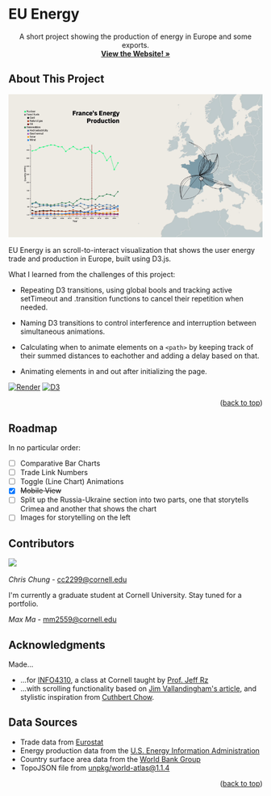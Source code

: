 <!-- 
Built from BEST-README-Template
Link: https://github.com/othneildrew/Best-README-Template/tree/main 
-->
<!-- PROJECT LOGO -->

# EU Energy

<p align="center">
  A short project showing the production of energy in Europe and some exports.
  <br />
  <a href="https://chrischung.dev/eu-energy/"><strong>View the Website! »</strong></a>
</p>

<!-- ABOUT THE PROJECT -->
## About This Project

[![EU Energy example][example]](https://chrischung.dev/eu-energy/)

EU Energy is an scroll-to-interact visualization that shows the user energy trade and production in Europe, built using D3.js.

What I learned from the challenges of this project:

- Repeating D3 transitions, using global bools and tracking active setTimeout and .transition functions to cancel their repetition when needed.

- Naming D3 transitions to control interference and interruption between simultaneous animations.

- Calculating when to animate elements on a `<path>` by keeping track of their summed distances to eachother and adding a delay based on that.

- Animating elements in and out after initializing the page.

<!-- - Optimizing for mobile-view. -->

[![Render][Render.com]][Render-url] [![D3][D3.js]][D3-url]

<p align="right">(<a href="#readme-top">back to top</a>)</p>

<!-- ROADMAP -->
## Roadmap

In no particular order:

- [ ] Comparative Bar Charts
- [ ] Trade Link Numbers
- [ ] Toggle (Line Chart) Animations
- [x] ~~Mobile View~~
- [ ] Split up the Russia-Ukraine section into two parts, one that storytells Crimea and another that shows the chart
- [ ] Images for storytelling on the left

<!-- CONTACT -->
## Contributors

<a href="https://github.com/chris-e-chung/eu-energy/graphs/contributors">
  <img src="https://contrib.rocks/image?repo=chris-e-chung/eu-energy" />
</a>

*Chris Chung* - cc2299@cornell.edu

I'm currently a graduate student at Cornell University. Stay tuned for a portfolio.

*Max Ma* - mm2559@cornell.edu

<!-- ACKNOWLEDGMENTS -->
## Acknowledgments

Made...

- ...for [INFO4310](https://classes.cornell.edu/browse/roster/SP25/class/INFO/4310), a class at Cornell taught by [Prof. Jeff Rz](http://jeffrz.com/)
- ...with scrolling functionality based on [Jim Vallandingham's article](https://vallandingham.me/scroller.html), and stylistic inspiration from [Cuthbert Chow](https://medium.com/data-science/how-i-created-an-interactive-scrolling-visualisation-with-d3-js-and-how-you-can-too-e116372e2c73).

## Data Sources

- Trade data from [Eurostat](https://ec.europa.eu/eurostat)
- Energy production data from the [U.S. Energy Information Administration](https://www.eia.gov/)
- Country surface area data from the [World Bank Group](https://data.worldbank.org/indicator/AG.SRF.TOTL.K2)
- TopoJSON file from [unpkg/world-atlas@1.1.4](https://app.unpkg.com/world-atlas@1.1.4/files/world)

<p align="right">(<a href="#readme-top">back to top</a>)</p>

<!-- MARKDOWN LINKS & IMAGES -->
<!-- https://www.markdownguide.org/basic-syntax/#reference-style-links -->
[example]: images/example.gif
[D3.js]: https://img.shields.io/badge/-D3.js-F9A03C?style=for-the-badge&logo=d3&logoColor=white
[D3-url]: https://d3js.org/
[Render.com]: https://img.shields.io/badge/-Render-black?style=for-the-badge&logo=render&logoColor=white&labelColor=black
[Render-url]: https://render.com/


